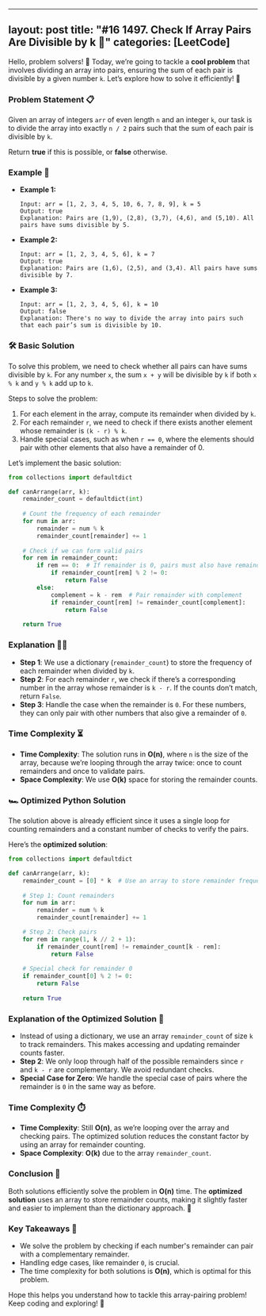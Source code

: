 
---
layout: post
title: "#16 1497. Check If Array Pairs Are Divisible by k 🚀"
categories: [LeetCode]
---


Hello, problem solvers! 👋 Today, we’re going to tackle a **cool problem** that involves dividing an array into pairs, ensuring the sum of each pair is divisible by a given number `k`. Let’s explore how to solve it efficiently! 🚀

### Problem Statement 📋

Given an array of integers `arr` of even length `n` and an integer `k`, our task is to divide the array into exactly `n / 2` pairs such that the sum of each pair is divisible by `k`.

Return **true** if this is possible, or **false** otherwise.

### Example 🧐

- **Example 1:**
  ```plaintext
  Input: arr = [1, 2, 3, 4, 5, 10, 6, 7, 8, 9], k = 5
  Output: true
  Explanation: Pairs are (1,9), (2,8), (3,7), (4,6), and (5,10). All pairs have sums divisible by 5.
  ```

- **Example 2:**
  ```plaintext
  Input: arr = [1, 2, 3, 4, 5, 6], k = 7
  Output: true
  Explanation: Pairs are (1,6), (2,5), and (3,4). All pairs have sums divisible by 7.
  ```

- **Example 3:**
  ```plaintext
  Input: arr = [1, 2, 3, 4, 5, 6], k = 10
  Output: false
  Explanation: There's no way to divide the array into pairs such that each pair’s sum is divisible by 10.
  ```

### 🛠️ Basic Solution

To solve this problem, we need to check whether all pairs can have sums divisible by `k`. For any number `x`, the sum `x + y` will be divisible by `k` if both `x % k` and `y % k` add up to `k`.

Steps to solve the problem:

1. For each element in the array, compute its remainder when divided by `k`.
2. For each remainder `r`, we need to check if there exists another element whose remainder is `(k - r) % k`.
3. Handle special cases, such as when `r == 0`, where the elements should pair with other elements that also have a remainder of 0.

Let’s implement the basic solution:

```python
from collections import defaultdict

def canArrange(arr, k):
    remainder_count = defaultdict(int)
    
    # Count the frequency of each remainder
    for num in arr:
        remainder = num % k
        remainder_count[remainder] += 1
    
    # Check if we can form valid pairs
    for rem in remainder_count:
        if rem == 0:  # If remainder is 0, pairs must also have remainder 0
            if remainder_count[rem] % 2 != 0:
                return False
        else:
            complement = k - rem  # Pair remainder with complement
            if remainder_count[rem] != remainder_count[complement]:
                return False
                
    return True
```

### Explanation 🧑‍🏫

- **Step 1**: We use a dictionary (`remainder_count`) to store the frequency of each remainder when divided by `k`.
- **Step 2**: For each remainder `r`, we check if there’s a corresponding number in the array whose remainder is `k - r`. If the counts don’t match, return `False`.
- **Step 3**: Handle the case when the remainder is `0`. For these numbers, they can only pair with other numbers that also give a remainder of `0`.

### Time Complexity ⏳

- **Time Complexity**: The solution runs in **O(n)**, where `n` is the size of the array, because we’re looping through the array twice: once to count remainders and once to validate pairs.
- **Space Complexity**: We use **O(k)** space for storing the remainder counts.

### 🏎️ Optimized Python Solution

The solution above is already efficient since it uses a single loop for counting remainders and a constant number of checks to verify the pairs.

Here’s the **optimized solution**:

```python
from collections import defaultdict

def canArrange(arr, k):
    remainder_count = [0] * k  # Use an array to store remainder frequencies
    
    # Step 1: Count remainders
    for num in arr:
        remainder = num % k
        remainder_count[remainder] += 1

    # Step 2: Check pairs
    for rem in range(1, k // 2 + 1):
        if remainder_count[rem] != remainder_count[k - rem]:
            return False
    
    # Special check for remainder 0
    if remainder_count[0] % 2 != 0:
        return False
    
    return True
```

### Explanation of the Optimized Solution 🚀

- Instead of using a dictionary, we use an array `remainder_count` of size `k` to track remainders. This makes accessing and updating remainder counts faster.
- **Step 2**: We only loop through half of the possible remainders since `r` and `k - r` are complementary. We avoid redundant checks.
- **Special Case for Zero**: We handle the special case of pairs where the remainder is `0` in the same way as before.

### Time Complexity ⏱️

- **Time Complexity**: Still **O(n)**, as we’re looping over the array and checking pairs. The optimized solution reduces the constant factor by using an array for remainder counting.
- **Space Complexity**: **O(k)** due to the array `remainder_count`.

### Conclusion 🎯

Both solutions efficiently solve the problem in **O(n)** time. The **optimized solution** uses an array to store remainder counts, making it slightly faster and easier to implement than the dictionary approach. 🎉

### Key Takeaways 📝

- We solve the problem by checking if each number's remainder can pair with a complementary remainder.
- Handling edge cases, like remainder `0`, is crucial.
- The time complexity for both solutions is **O(n)**, which is optimal for this problem.

Hope this helps you understand how to tackle this array-pairing problem! Keep coding and exploring! 🚀
